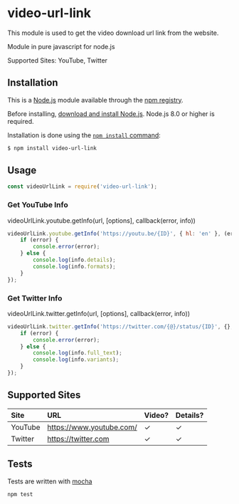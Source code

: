 # video-url-link

This module is used to get the video download url link from the website.

Module in pure javascript for node.js

Supported Sites: YouTube, Twitter

## Installation

This is a [Node.js](https://nodejs.org/en/) module available through the
[npm registry](https://www.npmjs.com/).

Before installing, [download and install Node.js](https://nodejs.org/en/download/).
Node.js 8.0 or higher is required.

Installation is done using the
[`npm install` command](https://docs.npmjs.com/getting-started/installing-npm-packages-locally):

```bash
$ npm install video-url-link
```

## Usage

```js
const videoUrlLink = require('video-url-link');
```

### Get YouTube Info

videoUrlLink.youtube.getInfo(url, [options], callback(error, info))

```js
videoUrlLink.youtube.getInfo('https://youtu.be/{ID}', { hl: 'en' }, (error, info) => {
    if (error) {
        console.error(error);
    } else {
        console.log(info.details);
        console.log(info.formats);
    }
});
```

### Get Twitter Info

videoUrlLink.twitter.getInfo(url, [options], callback(error, info))

```js
videoUrlLink.twitter.getInfo('https://twitter.com/{@}/status/{ID}', {}, (error, info) => {
    if (error) {
        console.error(error);
    } else {
        console.log(info.full_text);
        console.log(info.variants);
    }
});
```

## Supported Sites

| Site | URL | Video? | Details? |
| :--- | :--- | :--- | :--- |
| YouTube | <https://www.youtube.com/>  | ✓ | ✓ |
| Twitter | <https://twitter.com>  | ✓ | ✓ |

## Tests

Tests are written with [mocha](https://mochajs.org)

```bash
npm test
```
